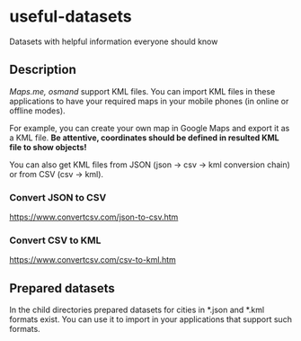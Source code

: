 # useful-datasets
Datasets with helpful information everyone should know

## Description

_Maps.me, osmand_ support KML files. You can import KML files in these applications to have your required maps in your mobile phones (in online or offline modes).

For example, you can create your own map in Google Maps and export it as a KML file. **Be attentive, coordinates should be defined in resulted KML file to show objects!**

You can also get KML files from JSON (json -> csv -> kml conversion chain) or from CSV (csv -> kml).

### Convert JSON to CSV

https://www.convertcsv.com/json-to-csv.htm

### Convert CSV to KML

https://www.convertcsv.com/csv-to-kml.htm

## Prepared datasets

In the child directories prepared datasets for cities in *.json and *.kml formats exist. You can use it to import in your applications that support such formats.
